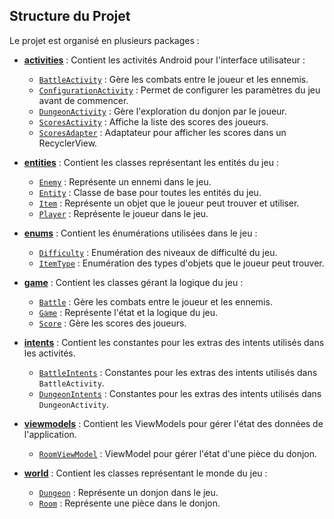 ## Structure du Projet

Le projet est organisé en plusieurs packages :

- [**activities**](activities) : Contient les activités Android pour l'interface utilisateur :
  - [`BattleActivity`](activities/BattleActivity.java) : Gère les combats entre le joueur et les ennemis.
  - [`ConfigurationActivity`](activities/ConfigurationActivity.java) : Permet de configurer les paramètres du jeu avant de commencer.
  - [`DungeonActivity`](activities/DungeonActivity.java) : Gère l'exploration du donjon par le joueur.
  - [`ScoresActivity`](activities/ScoresActivity.java) : Affiche la liste des scores des joueurs.
  - [`ScoresAdapter`](activities/ScoresAdapter.java) : Adaptateur pour afficher les scores dans un RecyclerView.

- [**entities**](entities) : Contient les classes représentant les entités du jeu :
  - [`Enemy`](entities/Enemy.java) : Représente un ennemi dans le jeu.
  - [`Entity`](entities/Entity.java) : Classe de base pour toutes les entités du jeu.
  - [`Item`](entities/Item.java) : Représente un objet que le joueur peut trouver et utiliser.
  - [`Player`](entities/Player.java) : Représente le joueur dans le jeu.

- [**enums**](enums) : Contient les énumérations utilisées dans le jeu :
  - [`Difficulty`](enums/Difficulty.java) : Enumération des niveaux de difficulté du jeu.
  - [`ItemType`](enums/ItemType.java) : Enumération des types d'objets que le joueur peut trouver.

- [**game**](game) : Contient les classes gérant la logique du jeu :
  - [`Battle`](game/Battle.java) : Gère les combats entre le joueur et les ennemis.
  - [`Game`](game/Game.java) : Représente l'état et la logique du jeu.
  - [`Score`](game/Score.java) : Gère les scores des joueurs.

- [**intents**](intents) : Contient les constantes pour les extras des intents utilisés dans les activités.
  - [`BattleIntents`](intents/BattleIntents.java) : Constantes pour les extras des intents utilisés dans `BattleActivity`.
  - [`DungeonIntents`](intents/DungeonIntents.java) : Constantes pour les extras des intents utilisés dans `DungeonActivity`.

- [**viewmodels**](viewmodels) : Contient les ViewModels pour gérer l'état des données de l'application.
  - [`RoomViewModel`](viewmodels/RoomViewModel.java) : ViewModel pour gérer l'état d'une pièce du donjon.

- [**world**](world) : Contient les classes représentant le monde du jeu :
  - [`Dungeon`](world/Dungeon.java) : Représente un donjon dans le jeu.
  - [`Room`](world/Room.java) : Représente une pièce dans le donjon.

